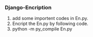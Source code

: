 ### Django-Encription
1. add some importent codes in En.py.
2. Encript the En.py by following code.
3. python -m py_compile En.py
